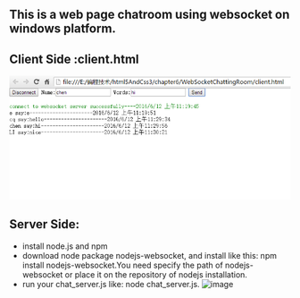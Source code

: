 
## This is a web page chatroom using websocket on windows platform.
## Client Side :client.html
![image](https://github.com/fcaiqing/websocket_nodejs/blob/master/client.png)
## Server Side:
   - install node.js and npm
   - download node package nodejs-websocket, and install like this: npm install nodejs-websocket.You need specify the path of nodejs-websocket or place it on the repository of nodejs installation.
   - run your chat_server.js like: node chat_server.js.
![image](/websocket_nodejs/blob/master/client.png)
